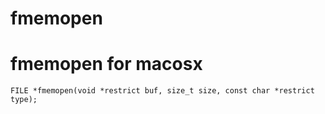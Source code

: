 # fmemopen

fmemopen for macosx
===================

```
FILE *fmemopen(void *restrict buf, size_t size, const char *restrict type);
```

